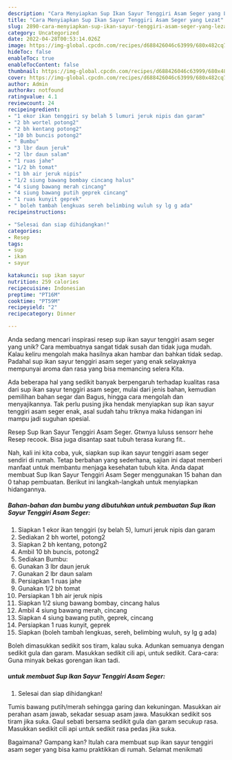 ```yaml
---
description: "Cara Menyiapkan Sup Ikan Sayur Tenggiri Asam Seger yang Lezat"
title: "Cara Menyiapkan Sup Ikan Sayur Tenggiri Asam Seger yang Lezat"
slug: 2890-cara-menyiapkan-sup-ikan-sayur-tenggiri-asam-seger-yang-lezat
category: Uncategorized
date: 2022-04-28T00:53:14.026Z
image: https://img-global.cpcdn.com/recipes/d688426046c63999/680x482cq70/sup-ikan-sayur-tenggiri-asam-seger-foto-resep-utama.jpg
hideToc: false
enableToc: true
enableTocContent: false
thumbnail: https://img-global.cpcdn.com/recipes/d688426046c63999/680x482cq70/sup-ikan-sayur-tenggiri-asam-seger-foto-resep-utama.jpg
cover: https://img-global.cpcdn.com/recipes/d688426046c63999/680x482cq70/sup-ikan-sayur-tenggiri-asam-seger-foto-resep-utama.jpg
author: Admin
authorAv: notfound
ratingvalue: 4.1
reviewcount: 24
recipeingredient:
- "1 ekor ikan tenggiri sy belah 5 lumuri jeruk nipis dan garam"
- "2 bh wortel potong2"
- "2 bh kentang potong2"
- "10 bh buncis potong2"
- " Bumbu"
- "3 lbr daun jeruk"
- "2 lbr daun salam"
- "1 ruas jahe"
- "1/2 bh tomat"
- "1 bh air jeruk nipis"
- "1/2 siung bawang bombay cincang halus"
- "4 siung bawang merah cincang"
- "4 siung bawang putih geprek cincang"
- "1 ruas kunyit geprek"
- " boleh tambah lengkuas sereh belimbing wuluh sy lg g ada"
recipeinstructions:

- "Selesai dan siap dihidangkan!"
categories:
- Resep
tags:
- sup
- ikan
- sayur

katakunci: sup ikan sayur 
nutrition: 259 calories
recipecuisine: Indonesian
preptime: "PT16M"
cooktime: "PT59M"
recipeyield: "2"
recipecategory: Dinner

---
```





Anda sedang mencari inspirasi resep sup ikan sayur tenggiri asam seger yang unik? Cara membuatnya sangat tidak susah dan tidak juga mudah. Kalau keliru mengolah maka hasilnya akan hambar dan bahkan tidak sedap. Padahal sup ikan sayur tenggiri asam seger yang enak selayaknya mempunyai aroma dan rasa yang bisa memancing selera Kita.





Ada beberapa hal yang sedikit banyak berpengaruh terhadap kualitas rasa dari sup ikan sayur tenggiri asam seger, mulai dari jenis bahan, kemudian pemilihan bahan segar dan Bagus, hingga cara mengolah dan menyajikannya. Tak perlu pusing jika hendak menyiapkan sup ikan sayur tenggiri asam seger enak,      asal sudah tahu triknya maka hidangan ini mampu jadi suguhan spesial.














Resep Sup Ikan Sayur Tenggiri Asam Seger. Gtwnya luluss sensorr hehe Resep recook. Bisa juga disantap saat tubuh terasa kurang fit..






Nah, kali ini kita coba, yuk, siapkan sup ikan sayur tenggiri asam seger sendiri di rumah. Tetap berbahan yang sederhana, sajian ini dapat memberi manfaat untuk membantu menjaga kesehatan tubuh kita. Anda dapat membuat Sup Ikan Sayur Tenggiri Asam Seger menggunakan 15 bahan dan 0 tahap pembuatan. Berikut ini langkah-langkah untuk menyiapkan hidangannya.

<!--inarticleads1-->

##### Bahan-bahan dan bumbu yang dibutuhkan untuk pembuatan Sup Ikan Sayur Tenggiri Asam Seger:

1. Siapkan 1 ekor ikan tenggiri (sy belah 5), lumuri jeruk nipis dan garam
1. Sediakan 2 bh wortel, potong2
1. Siapkan 2 bh kentang, potong2
1. Ambil 10 bh buncis, potong2
1. Sediakan  Bumbu:
1. Gunakan 3 lbr daun jeruk
1. Gunakan 2 lbr daun salam
1. Persiapkan 1 ruas jahe
1. Gunakan 1/2 bh tomat
1. Persiapkan 1 bh air jeruk nipis
1. Siapkan 1/2 siung bawang bombay, cincang halus
1. Ambil 4 siung bawang merah, cincang
1. Siapkan 4 siung bawang putih, geprek, cincang
1. Persiapkan 1 ruas kunyit, geprek
1. Siapkan  (boleh tambah lengkuas, sereh, belimbing wuluh, sy lg g ada)


Boleh dimasukkan sedikit sos tiram, kalau suka. Adunkan semuanya dengan sedikit gula dan garam. Masukkan sedikit cili api, untuk sedikit. Cara-cara: Guna minyak bekas gorengan ikan tadi. 

<!--inarticleads2-->

#####  untuk membuat Sup Ikan Sayur Tenggiri Asam Seger:


1. Selesai dan siap dihidangkan!

Tumis bawang putih/merah sehingga garing dan kekuningan. Masukkan air perahan asam jawab, sekadar sesuap asam jawa. Masukkan sedikit sos tiram jika suka. Gaul sebati bersama sedikit gula dan garam secukup rasa. Masukkan sedikit cili api untuk sedikit rasa pedas jika suka. 

Bagaimana? Gampang kan? Itulah cara membuat sup ikan sayur tenggiri asam seger yang bisa kamu praktikkan di rumah. Selamat menikmati
